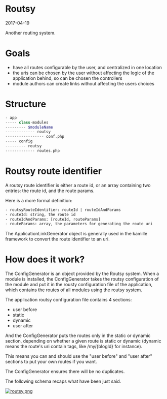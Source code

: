 Routsy
============
2017-04-19



Another routing system.




Goals
========

- have all routes configurable by the user, and centralized in one location 
- the uris can be chosen by the user without affecting the logic of the application behind, so can be chosen the controllers  
- module authors can create links without affecting the users choices  




Structure
===============

```php
- app
----- class-modules
--------- $moduleName
------------- routsy
----------------- conf.php
----- config
--------- routsy
------------- routes.php  
```


Routsy route identifier
==========================

A routsy route identifier is either a route id, or an array containing two
entries: the route id, and the route params.

Here is a more formal definition:

```txt
- routsyRouteIdentifier: routeId | routeIdAndParams
- routeId: string, the route id 
- routeIdAndParams: [routeId, routeParams]
- routeParams: array, the parameters for generating the route uri
```

The ApplicationLinkGenerator object is generally used in 
the kamille framework to convert the route identifier to an uri. 



How does it work?
=====================

The ConfigGenerator is an object provided by the Routsy system.
When a module is installed, the ConfigGenerator takes the 
routsy configuration of the module and put it in the rousty configuration 
file of the application, which contains the routes of all modules using the routsy system.

The application routsy configuration file contains 4 sections:

- user before
- static
- dynamic
- user after

And the ConfigGenerator puts the routes only in the static or dynamic section,
depending on whether a given route is static or dynamic (dynamic means
the route's uri contain tags, like /my/{blogId} for instance).


This means you can and should use the "user before" and "user after"
sections to put your own routes if you want.

The ConfigGenerator ensures there will be no duplicates.

The following schema recaps what have been just said.

[![routsy.png](http://lingtalfi.com/img/universe/Kamille/routsy.png)](http://lingtalfi.com/img/universe/Kamille/routsy.png)





